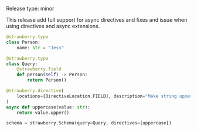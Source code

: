 Release type: minor

This release add full support for async directives and fixes
and issue when using directives and async extensions.


```python
@strawberry.type
class Person:
    name: str = "Jess"

@strawberry.type
class Query:
    @strawberry.field
    def person(self) -> Person:
        return Person()

@strawberry.directive(
    locations=[DirectiveLocation.FIELD], description="Make string uppercase"
)
async def uppercase(value: str):
    return value.upper()

schema = strawberry.Schema(query=Query, directives=[uppercase])
```
